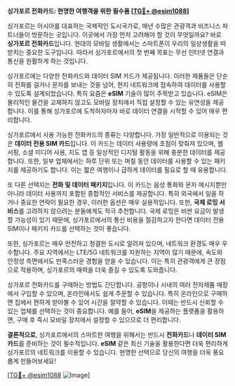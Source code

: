 **싱가포르 전화카드: 현명한 여행객을 위한 필수품 [[TG💪+ @esim1088](https://t.me/s/esim1088)]**

싱가포르는 아시아를 대표하는 국제적인 도시국가로, 매년 수많은 관광객과 비즈니스 파트너들이 방문하는 곳입니다. 이곳에서 가장 먼저 고려해야 할 것이 무엇일까요? 바로 **싱가포르 전화카드**입니다. 현대의 모바일 생활에서는 스마트폰이 우리의 일상생활을 떠받치는 중요한 도구입니다. 따라서 싱가포르에서의 첫 번째 목표는 무선 인터넷 연결과 통신을 원활하게 하는 것입니다.

싱가포르에는 다양한 전화카드와 데이터 SIM 카드가 제공됩니다. 이러한 제품들은 단순히 전화를 걸거나 문자를 보내는 것을 넘어, 현지 네트워크에 접속하여 데이터를 사용할 수 있도록 설계되었습니다. 특히 요즘은 **eSIM** 기술이 많이 주목받고 있습니다. eSIM은 물리적인 물건을 교체하지 않고도 모바일 장치에서 직접 설정할 수 있는 유연성을 제공합니다. 이를 통해 싱가포르에 도착하자마자 바로 데이터 연결을 시작할 수 있어 매우 편리합니다.

싱가포르에서 사용 가능한 전화카드의 종류는 다양합니다. 가장 일반적으로 이용되는 것은 **데이터 전용 SIM 카드**입니다. 이 카드는 데이터 사용량에 초점이 맞춰져 있으며, 웹 서핑, 소셜 미디어 사용, 지도 앱 등 일상적인 디지털 활동을 위해 충분한 데이터를 제공합니다. 또한, 일부 업체에서는 하루 단위 또는 며칠 동안 데이터를 사용할 수 있는 패키지를 제공하기도 합니다. 이는 짧은 여행이나 급하게 데이터를 필요로 할 때 유용합니다.

또 다른 선택지는 **전화 및 데이터 패키지**입니다. 이 카드는 음성 통화와 문자 메시지뿐만 아니라 데이터 사용까지 포함된 종합적인 서비스를 제공합니다. 특히 외국에서 일을 하거나 중요한 연락이 필요한 경우, 이러한 옵션은 매우 실용적입니다. 또한, **국제 로밍 서비스**를 고려하지 않으려는 분들에게도 적극 추천합니다. 국제 로밍은 비싼 요금이 발생할 가능성이 있기 때문에, 싱가포르에서의 통신 비용을 절감하고자 한다면 데이터 전용 SIM이나 패키지 카드를 선택하는 것이 좋습니다.

또한, 싱가포르는 매우 안전하고 청결한 도시로 알려져 있으며, 네트워크 환경도 매우 우수합니다. 주요 지역에서는 LTE/5G 네트워크를 지원하는 지역이 많기 때문에, 속도와 안정성 측면에서도 만족스러운 경험을 얻을 수 있습니다. 이는 특히 관광객에게 큰 장점으로 작용하며, 싱가포르의 매력을 더욱 즐길 수 있도록 도와줍니다.

싱가포르 전화카드를 구매하는 방법도 간단합니다. 공항이나 시내의 여러 전자제품 매장에서 구입할 수 있으며, 온라인에서도 쉽게 주문할 수 있습니다. 특히 온라인으로 구매하면 집에서 편하게 받아볼 수 있어 시간을 절약할 수 있습니다. 이때는 반드시 신뢰할 수 있는 업체를 선택하는 것이 중요합니다. 예를 들어, **eSIM**을 제공하는 플랫폼을 활용하면, 구매 후 즉시 모바일 장치에서 설정할 수 있으므로 더 편리합니다.

**결론적으로**, 싱가포르에서의 스마트한 여행을 위해서는 반드시 **전화카드**나 **데이터 SIM 카드**를 준비하는 것이 필수적입니다. **eSIM** 같은 최신 기술을 활용한다면 더욱 편리하게 싱가포르의 네트워크를 이용할 수 있습니다. 현명한 선택으로 당신의 여행을 더욱 풍요롭게 만들어보세요! 

[[TG💪+ @esim1088](https://t.me/s/esim1088) ![Image](https://i.postimg.cc/Y0z9fWf4/image.png)]